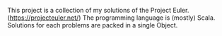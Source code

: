 This project is a collection of my solutions of the Project Euler. (https://projecteuler.net/) The programming language is (mostly) Scala.
Solutions for each problems are packed in a single Object.
